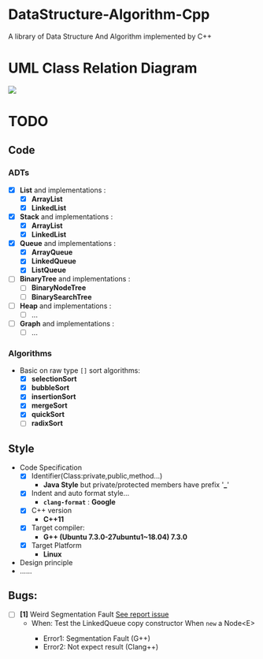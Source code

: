 # DataStructure-Algorithm-Cpp
A library of Data Structure And Algorithm implemented by C++

# UML Class Relation Diagram
![](https://s1.ax1x.com/2018/10/15/iaQrRI.png)

# TODO
## Code
### ADTs
- [x] **List** and implementations : 
    - [x] **ArrayList**
    - [x] **LinkedList** 
- [x] **Stack** and implementations :
    - [x] **ArrayList**
    - [x] **LinkedList**
- [X] **Queue** and implementations :
    - [x] **ArrayQueue**
    - [x] **LinkedQueue**
    - [x] **ListQueue**
- [ ] **BinaryTree** and implementations : 
    - [ ] **BinaryNodeTree**
    - [ ] **BinarySearchTree**
- [ ] **Heap** and implementations : 
    - [ ] ...
- [ ] **Graph** and implementations : 
    - [ ] ...
    
### Algorithms
- Basic on raw type `[]` sort algorithms:
    - [x] **selectionSort**
    - [x] **bubbleSort**
    - [x] **insertionSort**
    - [x] **mergeSort**
    - [x] **quickSort**
    - [ ] **radixSort**
    
## Style
- Code Specification
  - [x] Identifier(Class:private,public,method...)
    - **Java Style** but private/protected members have prefix '**_**'
  - [x] Indent and auto format style...
    - **`clang-format`** : **Google**
  - [x] C++ version
    - **C++11**
  - [x] Target compiler:
    - **G++ (Ubuntu 7.3.0-27ubuntu1~18.04) 7.3.0**
  - [x] Target Platform
    - **Linux**
    
- Design principle
- ......

## Bugs:
- [ ] **[1]** Weird Segmentation Fault [See report issue](https://github.com/Straydragonl/DataStructure-Algorithm-Cpp/issues/1)
  - When: Test the LinkedQueue<E> copy constructor When `new` a Node\<E\> 
      - Error1: Segmentation Fault (G++)
      - Error2: Not expect result (Clang++)